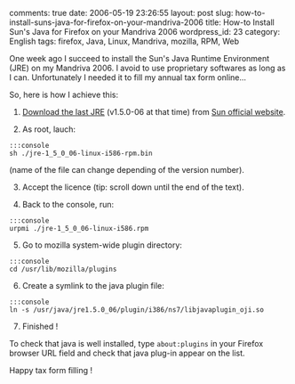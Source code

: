 comments: true
date: 2006-05-19 23:26:55
layout: post
slug: how-to-install-suns-java-for-firefox-on-your-mandriva-2006
title: How-to Install Sun's Java for Firefox on your Mandriva 2006
wordpress_id: 23
category: English
tags: firefox, Java, Linux, Mandriva, mozilla, RPM, Web

One week ago I succeed to install the Sun's Java Runtime Environment (JRE) on my Mandriva 2006. I avoid to use proprietary softwares as long as I can. Unfortunately I needed it to fill my annual tax form online...

So, here is how I achieve this:




  1. [Download the last JRE](http://jdl.sun.com/webapps/download/AutoDL?BundleId=10335) (v1.5.0-06 at that time) from [Sun official website](http://java.com/download).


  2. As root, lauch:


    :::console
    sh ./jre-1_5_0_06-linux-i586-rpm.bin



(name of the file can change depending of the version number).


  3. Accept the licence (tip: scroll down until the end of the text).


  4. Back to the console, run:


    :::console
    urpmi ./jre-1_5_0_06-linux-i586.rpm






  5. Go to mozilla system-wide plugin directory:


    :::console
    cd /usr/lib/mozilla/plugins






  6. Create a symlink to the java plugin file:


    :::console
    ln -s /usr/java/jre1.5.0_06/plugin/i386/ns7/libjavaplugin_oji.so






  7. Finished !



To check that java is well installed, type `about:plugins` in your Firefox browser URL field and check that java plug-in appear on the list.

Happy tax form filling !
